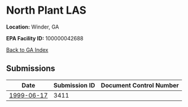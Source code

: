 # North Plant LAS

**Location:** Winder, GA

**EPA Facility ID:** 100000042688

[Back to GA Index](../../index.md)

## Submissions

| Date | Submission ID | Document Control Number |
|------|--------------|-------------------------|
| [1999-06-17](submissions/3411.md) | 3411 |  |
